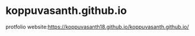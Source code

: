 # koppuvasanth.github.io
protfolio website:https://koppuvasanth18.github.io/koppuvasanth.github.io/

